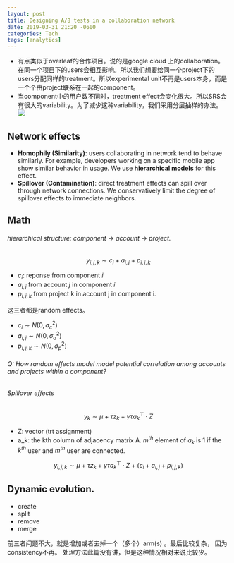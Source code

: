 ```yaml
---
layout: post
title: Designing A/B tests in a collaboration network
date: 2019-03-31 21:20 -0600
categories: Tech
tags: [analytics]
---
```


- 有点类似于overleaf的合作项目。说的是google cloud 上的collaboration。 在同一个项目下的users会相互影响。所以我们想要给同一个project下的users分配同样的treatment。所以experimental unit不再是users本身，而是一个个由project联系在一起的component。
- 当component中的用户数不同时，treatment effect会变化很大。所以SRS会有很大的variability。为了减少这种variability，我们采用分层抽样的办法。
![](blog_collaborate.png)

## Network effects
- **Homophily (Similarity)**:
users collaborating in network tend to behave similarly. For example, developers working on a specific mobile app show similar behavior in usage. We use **hierarchical models** for this effect.
- **Spillover (Contamination)**: direct treatment effects can spill over through network connections. We conservatively limit the degree of spillover effects to immediate neighbors.

## Math
###### hierarchical structure: component $\to$ account $\to$ project.

$$
y_{i,j,k} \sim c_i + a_{i,j} + p_{i,j,k}
$$

- $c_i$: reponse from component $i$
- $a_{i,j}$ from account $j$ in component $i$
- $p_{i,j,k}$ from project k in account j in component i.

这三者都是random effects。
- $c_i \sim N(0,\sigma_c^2)$
- $a_{i,j} \sim N(0,\sigma_a^2)$
- $p_{i,j,k} \sim N(0,\sigma_p^2)$

###### Q: How random effects model model potential correlation among accounts and projects within a component?

###### Spillover effects
$$
y_k \sim \mu + \tau z_k + \gamma\tau a_k^{\top}\cdot Z
$$
- Z: vector (trt assignment)
- a_k: the kth column of adjacency matrix A. $m^{th}$ element of $a_k$ is 1 if the $k^{th}$ user and $m^{th}$ user are connected.

$$
y_{i,j,k} \sim \mu + \tau z_k + \gamma\tau a_k^{\top}\cdot Z +(c_i + a_{i,j} + p_{i,j,k})
$$

## Dynamic evolution.
- create
- split
- remove
- merge

前三者问题不大，就是增加或者去掉一个（多个）arm(s) 。最后比较复杂， 因为consistency不再。 处理方法此篇没有讲，但是这种情况相对来说比较少。
